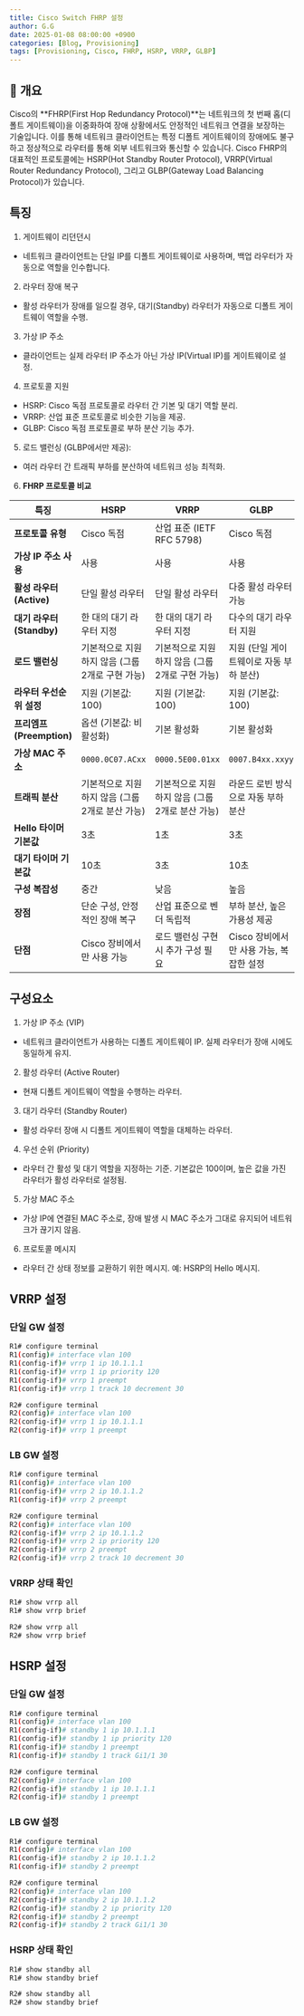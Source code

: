 ```yaml
---
title: Cisco Switch FHRP 설정
author: G.G
date: 2025-01-08 08:00:00 +0900
categories: [Blog, Provisioning]
tags: [Provisioning, Cisco, FHRP, HSRP, VRRP, GLBP]
---
```


## 📘 개요
Cisco의 **FHRP(First Hop Redundancy Protocol)**는 네트워크의 첫 번째 홉(디폴트 게이트웨이)을 이중화하여 장애 상황에서도 안정적인 네트워크 연결을 보장하는 기술입니다. 이를 통해 네트워크 클라이언트는 특정 디폴트 게이트웨이의 장애에도 불구하고 정상적으로 라우터를 통해 외부 네트워크와 통신할 수 있습니다. Cisco FHRP의 대표적인 프로토콜에는 HSRP(Hot Standby Router Protocol), VRRP(Virtual Router Redundancy Protocol), 그리고 GLBP(Gateway Load Balancing Protocol)가 있습니다.

## 특징
1. 게이트웨이 리던던시
- 네트워크 클라이언트는 단일 IP를 디폴트 게이트웨이로 사용하며, 백업 라우터가 자동으로 역할을 인수합니다.
2. 라우터 장애 복구
- 활성 라우터가 장애를 일으킬 경우, 대기(Standby) 라우터가 자동으로 디폴트 게이트웨이 역할을 수행.
3. 가상 IP 주소
- 클라이언트는 실제 라우터 IP 주소가 아닌 가상 IP(Virtual IP)를 게이트웨이로 설정.
4. 프로토콜 지원
- HSRP: Cisco 독점 프로토콜로 라우터 간 기본 및 대기 역할 분리.
- VRRP: 산업 표준 프로토콜로 비슷한 기능을 제공.
- GLBP: Cisco 독점 프로토콜로 부하 분산 기능 추가.
5. 로드 밸런싱 (GLBP에서만 제공):
- 여러 라우터 간 트래픽 부하를 분산하여 네트워크 성능 최적화.

6. **FHRP 프로토콜 비교**

| **특징**                     | **HSRP**                              | **VRRP**                              | **GLBP**                              |
|------------------------------|---------------------------------------|---------------------------------------|---------------------------------------|
| **프로토콜 유형**             | Cisco 독점                           | 산업 표준 (IETF RFC 5798)             | Cisco 독점                           |
| **가상 IP 주소 사용**         | 사용                                  | 사용                                  | 사용                                  |
| **활성 라우터 (Active)**      | 단일 활성 라우터                     | 단일 활성 라우터                     | 다중 활성 라우터 가능                |
| **대기 라우터 (Standby)**     | 한 대의 대기 라우터 지정              | 한 대의 대기 라우터 지정              | 다수의 대기 라우터 지원              |
| **로드 밸런싱**               | 기본적으로 지원하지 않음 (그룹 2개로 구현 가능) | 기본적으로 지원하지 않음 (그룹 2개로 구현 가능) | 지원 (단일 게이트웨이로 자동 부하 분산) |
| **라우터 우선순위 설정**      | 지원 (기본값: 100)                   | 지원 (기본값: 100)                   | 지원 (기본값: 100)                   |
| **프리엠프 (Preemption)**     | 옵션 (기본값: 비활성화)               | 기본 활성화                           | 기본 활성화                           |
| **가상 MAC 주소**             | `0000.0C07.ACxx`                     | `0000.5E00.01xx`                     | `0007.B4xx.xxyy`                     |
| **트래픽 분산**               | 기본적으로 지원하지 않음 (그룹 2개로 분산 가능) | 기본적으로 지원하지 않음 (그룹 2개로 분산 가능) | 라운드 로빈 방식으로 자동 부하 분산   |
| **Hello 타이머 기본값**       | 3초                                  | 1초                                  | 3초                                  |
| **대기 타이머 기본값**         | 10초                                 | 3초                                  | 10초                                 |
| **구성 복잡성**               | 중간                                  | 낮음                                  | 높음                                  |
| **장점**                     | 단순 구성, 안정적인 장애 복구         | 산업 표준으로 벤더 독립적            | 부하 분산, 높은 가용성 제공           |
| **단점**                     | Cisco 장비에서만 사용 가능            | 로드 밸런싱 구현 시 추가 구성 필요     | Cisco 장비에서만 사용 가능, 복잡한 설정 |

## 구성요소
1. 가상 IP 주소 (VIP)
- 네트워크 클라이언트가 사용하는 디폴트 게이트웨이 IP. 실제 라우터가 장애 시에도 동일하게 유지.

2. 활성 라우터 (Active Router)
- 현재 디폴트 게이트웨이 역할을 수행하는 라우터.

3. 대기 라우터 (Standby Router)
- 활성 라우터 장애 시 디폴트 게이트웨이 역할을 대체하는 라우터.

4. 우선 순위 (Priority)
- 라우터 간 활성 및 대기 역할을 지정하는 기준. 기본값은 100이며, 높은 값을 가진 라우터가 활성 라우터로 설정됨.

5. 가상 MAC 주소
- 가상 IP에 연결된 MAC 주소로, 장애 발생 시 MAC 주소가 그대로 유지되어 네트워크가 끊기지 않음.

6. 프로토콜 메시지
- 라우터 간 상태 정보를 교환하기 위한 메시지. 예: HSRP의 Hello 메시지.


## VRRP 설정

### 단일 GW 설정
```bash
R1# configure terminal
R1(config)# interface vlan 100
R1(config-if)# vrrp 1 ip 10.1.1.1
R1(config-if)# vrrp 1 ip priority 120
R1(config-if)# vrrp 1 preempt
R1(config-if)# vrrp 1 track 10 decrement 30
```

```bash
R2# configure terminal
R2(config)# interface vlan 100
R2(config-if)# vrrp 1 ip 10.1.1.1
R2(config-if)# vrrp 1 preempt
```

### LB GW 설정

```bash
R1# configure terminal
R1(config)# interface vlan 100
R1(config-if)# vrrp 2 ip 10.1.1.2
R1(config-if)# vrrp 2 preempt
```

```bash
R2# configure terminal
R2(config)# interface vlan 100
R2(config-if)# vrrp 2 ip 10.1.1.2
R2(config-if)# vrrp 2 ip priority 120
R2(config-if)# vrrp 2 preempt
R2(config-if)# vrrp 2 track 10 decrement 30
```

### VRRP 상태 확인

```bash
R1# show vrrp all
R1# show vrrp brief
```

```bash
R2# show vrrp all
R2# show vrrp brief
```

## HSRP 설정

### 단일 GW 설정

```bash
R1# configure terminal
R1(config)# interface vlan 100
R1(config-if)# standby 1 ip 10.1.1.1
R1(config-if)# standby 1 ip priority 120
R1(config-if)# standby 1 preempt
R1(config-if)# standby 1 track Gi1/1 30
```

```bash
R2# configure terminal
R2(config)# interface vlan 100
R2(config-if)# standby 1 ip 10.1.1.1
R2(config-if)# standby 1 preempt
```

### LB GW 설정

```bash
R1# configure terminal
R1(config)# interface vlan 100
R1(config-if)# standby 2 ip 10.1.1.2
R1(config-if)# standby 2 preempt
```

```bash
R2# configure terminal
R2(config)# interface vlan 100
R2(config-if)# standby 2 ip 10.1.1.2
R2(config-if)# standby 2 ip priority 120
R2(config-if)# standby 2 preempt
R2(config-if)# standby 2 track Gi1/1 30
```

### HSRP 상태 확인

```bash
R1# show standby all
R1# show standby brief
```

```bash
R2# show standby all
R2# show standby brief
```

